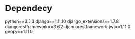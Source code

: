# Dependecy
python==3.5.3
django==1.11.10
django_extensions==1.7.8
djangorestframework==3.6.2
djangorestframework-jwt==1.11.0
geopy==1.11.0